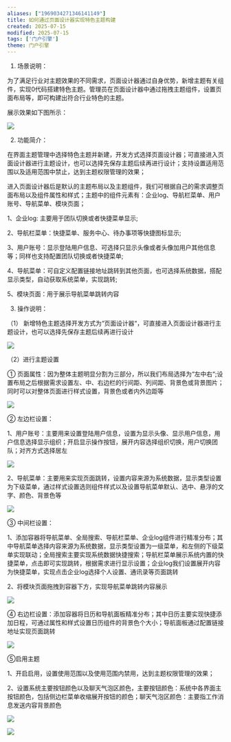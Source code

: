 ```yaml
---
aliases: ["1969034271346141149"]
title: 如何通过页面设计器实现特色主题构建
created: 2025-07-15
modified: 2025-07-15
tags: ['门户引擎']
theme: 门户引擎
---
```


1. 场景说明：

为了满足行业对主题效果的不同需求，页面设计器通过自身优势，新增主题有关组件，实现0代码搭建特色主题。管理员在页面设计器中通过拖拽主题组件，设置页面布局等，即可构建出符合行业特色的主题。

展示效果如下图所示：

![](b4224588a076269ae0ab0ae749e092d8.jpg)

2. 功能简介：

在界面主题管理中选择特色主题并新建，开发方式选择页面设计器；可直接进入页面设计器进行主题设计，也可以选择先保存主题后续再进行设计；支持设置适用范围以及适用范围中禁止，达到主题权限管理的效果；

进入页面设计器后是默认的主题布局以及主题组件，我们可根据自己的需求调整页面布局以及组件属性和样式；主题中的组件元素有：企业log、导航栏菜单、用户账号、导航菜单、模块页面；

1、企业log: 主要用于团队切换或者快捷菜单显示;

2、导航栏菜单：快捷菜单、服务中心、待办事项等快捷图标显示;

3、用户账号：显示登陆用户信息、可选择只显示头像或者头像加用户其他信息等；同样也支持配置团队切换或者快捷菜单;

4、导航菜单：可自定义配置链接地址跳转到其他页面，也可选择系统数据，搭配显示类型，自动获取系统菜单，实现跳转;

5、模块页面：用于展示导航菜单跳转内容

3. 操作说明：

（1） 新增特色主题选择开发方式为“页面设计器“，可直接进入页面设计器进行主题设计，也可以选择先保存主题后续再进行设计

![](b675ed1f4f678fa3eb7487e996416aff.jpg)

（2）进行主题设置

① 页面属性：因为整体主题明显分割为三部分，所以我们布局选择为“左中右“;设置布局之后根据需求设置左、中、右边栏的行间距、列间距、背景色或背景图片；同时可以对整体页面进行样式设置，背景色或者内外边距等

![](dd69375e8dfac0ee791e47401b722315.jpg)

② 左边栏设置：

1、用户账号：主要用来设置登陆用户信息，设置为显示头像、显示用户信息，用户信息选择显示组织；开启显示操作按钮，展开内容选择组织切换，用户切换团队；对齐方式选择居左

![](93615484ad6c3b13490d13292b127e36.jpg)

2、导航菜单：主要用来实现页面跳转，设置内容来源为系统数据，显示类型设置为下级菜单，通过样式设置选则组件样式以及设置导航菜单默认、选中、悬浮的文字、颜色、背景色等

![](5f52060fb9033459c98fafc53aaf905b.jpg)

③ 中间栏设置：

1、添加容器将导航菜单、全局搜索、导航栏菜单、企业log组件进行精准分布；其中导航菜单选择内容来源为系统数据，显示类型设置为一级菜单，和左侧的下级菜单实现联动；全局搜索主要实现系统数据快捷搜索；导航栏菜单展示系统内置的快捷菜单，点击即可实现跳转，根据需求进行显示设置；企业log我们设置展开内容为快捷菜单，实现点击企业log选择个人设置、通讯录等页面跳转

2、将模块页面拖拽到容器下方，实现导航菜单跳转内容展示

![](dfead80bd859eb6f06c799d21b971623.jpg)

④ 右边栏设置：添加容器将日历和导航面板精准分布；其中日历主要实现快捷添加日程，可通过属性和样式设置日历组件的背景色个大小；导航面板通过配置链接地址实现页面跳转

![](44eef268a7ee6e54f2dbef22d7fbba84.jpg)

⑤启用主题

1、开启启用，设置使用范围以及使用范围内禁用，达到主题权限管理的效果；

2、设置系统主要按钮颜色以及聊天气泡区颜色，主要按钮颜色：系统中各界面主按钮颜色，包括侧边栏菜单收缩展开按钮的颜色；聊天气泡区颜色：主要指工作消息发送内容背景颜色

![](d1ee21832e1fe91920632eb3a7a0d75e.jpg)

![](5f002fb561de8397b069aa17adf3ae13.jpg)